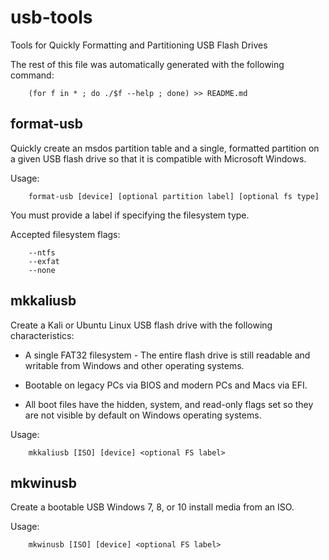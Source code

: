 usb-tools
=========
Tools for Quickly Formatting and Partitioning USB Flash Drives

The rest of this file was automatically generated with the following command:

        (for f in * ; do ./$f --help ; done) >> README.md


format-usb
----------
Quickly create an msdos partition table and a single, formatted partition
on a given USB flash drive so that it is compatible with Microsoft Windows.

Usage: 

        format-usb [device] [optional partition label] [optional fs type]

You must provide a label if specifying the filesystem type.

Accepted filesystem flags:

        --ntfs
        --exfat
        --none


mkkaliusb
---------
Create a Kali or Ubuntu Linux USB flash drive with the following 
characteristics:

* A single FAT32 filesystem - The entire flash drive is still readable and
  writable from Windows and other operating systems.

* Bootable on legacy PCs via BIOS and modern PCs and Macs via EFI.

* All boot files have the hidden, system, and read-only flags set so they
  are not visible by default on Windows operating systems.

Usage:

        mkkaliusb [ISO] [device] <optional FS label>


mkwinusb
--------
Create a bootable USB Windows 7, 8, or 10 install media from an ISO.

Usage:

        mkwinusb [ISO] [device] <optional FS label>

